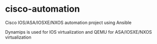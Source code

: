 # cisco-automation
Cisco IOS/ASA/IOSXE/NXOS automation project using Ansible


Dynamips is used for IOS virtualization and QEMU for ASA/IOSXE/NXOS virtualization